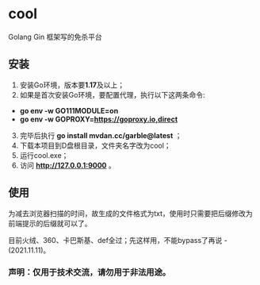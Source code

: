# cool
Golang Gin 框架写的免杀平台
## 安装
1. 安装Go环境，版本要**1.17**及以上；
2. 如果是首次安装Go环境，要配置代理，执行以下这两条命令:
 -  **go env -w GO111MODULE=on** 
 -  **go env -w GOPROXY=https://goproxy.io,direct** 
3. 完毕后执行 **go install mvdan.cc/garble@latest** ；
4. 下载本项目到D盘根目录，文件夹名字改为cool；
5. 运行cool.exe；
6. 访问 **http://127.0.0.1:9000** 。

## 使用
为减去浏览器扫描的时间，故生成的文件格式为txt，使用时只需要把后缀修改为前端提示的后缀就可以了。

目前火绒、360、卡巴斯基、def全过；先这样用，不能bypass了再说 - (2021.11.11)。

### 声明：仅用于技术交流，请勿用于非法用途。
